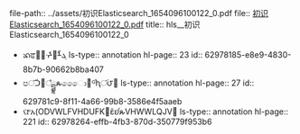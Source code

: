 file-path:: ../assets/初识Elasticsearch_1654096100122_0.pdf
file:: [初识Elasticsearch_1654096100122_0.pdf](../assets/初识Elasticsearch_1654096100122_0.pdf)
title:: hls__初识Elasticsearch_1654096100122_0

- ᬪਫ෸൤ᔱ҅௔ᚆܓ᩼
  ls-type:: annotation
  hl-page:: 23
  id:: 62978185-e8e9-4830-8b7b-90662b8ba407
- පਂؙᑑ዇ਁྦྷጱෛොဩ҅ᴳ֗ԧਂؙ౮๜
  ls-type:: annotation
  hl-page:: 27
  id:: 629781c9-8f11-4a66-99b8-3586e4f5aaeb
- ଫአ(ODVWLFVHDUFKἕᦊጱVHWWLQJV
  ls-type:: annotation
  hl-page:: 221
  id:: 62978264-effb-4fb3-870d-350779f953b6
